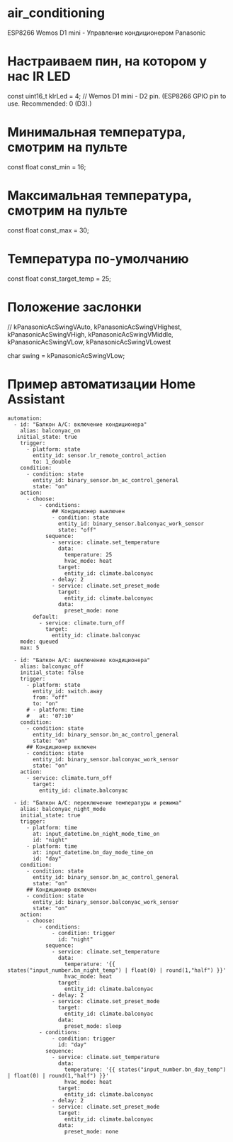 # air_conditioning
ESP8266 Wemos D1 mini - Управление кондиционером Panasonic

# Настраиваем пин, на котором у нас IR LED
const uint16_t kIrLed = 4;  // Wemos D1 mini - D2 pin. (ESP8266 GPIO pin to use. Recommended: 0 (D3).)

# Минимальная температура, смотрим на пульте
const float const_min = 16;
# Максимальная температура, смотрим на пульте
const float const_max = 30;
# Температура по-умолчанию
const float const_target_temp = 25;

# Положение заслонки
// kPanasonicAcSwingVAuto, kPanasonicAcSwingVHighest, kPanasonicAcSwingVHigh, kPanasonicAcSwingVMiddle, kPanasonicAcSwingVLow, kPanasonicAcSwingVLowest

char swing = kPanasonicAcSwingVLow;

# Пример автоматизации Home Assistant
```
automation:
  - id: "Балкон A/C: включение кондиционера"
    alias: balconyac_on
   initial_state: true
    trigger:
      - platform: state
        entity_id: sensor.lr_remote_control_action
        to: 1_double
    condition:
      - condition: state
        entity_id: binary_sensor.bn_ac_control_general
        state: "on"
    action:
      - choose:
          - conditions:
              ## Кондиционер выключен
              - condition: state
                entity_id: binary_sensor.balconyac_work_sensor
                state: "off"
            sequence:
              - service: climate.set_temperature
                data:
                  temperature: 25
                  hvac_mode: heat
                target:
                  entity_id: climate.balconyac
              - delay: 2
              - service: climate.set_preset_mode
                target:
                  entity_id: climate.balconyac
                data:
                  preset_mode: none
        default:
          - service: climate.turn_off
            target:
              entity_id: climate.balconyac
    mode: queued
    max: 5
    
  - id: "Балкон A/C: выключение кондиционера"
    alias: balconyac_off
    initial_state: false
    trigger:
      - platform: state
        entity_id: switch.away
        from: "off"
        to: "on"
      # - platform: time
      #   at: '07:10'
    condition:
      - condition: state
        entity_id: binary_sensor.bn_ac_control_general
        state: "on"
      ## Кондиционер включен
      - condition: state
        entity_id: binary_sensor.balconyac_work_sensor
        state: "on"
    action:
      - service: climate.turn_off
        target:
          entity_id: climate.balconyac

  - id: "Балкон A/C: переключение температуры и режима"
    alias: balconyac_night_mode
    initial_state: true
    trigger:
      - platform: time
        at: input_datetime.bn_night_mode_time_on
        id: "night"
      - platform: time
        at: input_datetime.bn_day_mode_time_on
        id: "day"
    condition:
      - condition: state
        entity_id: binary_sensor.bn_ac_control_general
        state: "on"
      ## Кондиционер включен
      - condition: state
        entity_id: binary_sensor.balconyac_work_sensor
        state: "on"
    action:
      - choose:
          - conditions:
              - condition: trigger
                id: "night"
            sequence:
              - service: climate.set_temperature
                data:
                  temperature: '{{ states("input_number.bn_night_temp") | float(0) | round(1,"half") }}'
                  hvac_mode: heat
                target:
                  entity_id: climate.balconyac
              - delay: 2
              - service: climate.set_preset_mode
                target:
                  entity_id: climate.balconyac
                data:
                  preset_mode: sleep
          - conditions:
              - condition: trigger
                id: "day"
            sequence:
              - service: climate.set_temperature
                data:
                  temperature: '{{ states("input_number.bn_day_temp") | float(0) | round(1,"half") }}'
                  hvac_mode: heat
                target:
                  entity_id: climate.balconyac
              - delay: 2
              - service: climate.set_preset_mode
                target:
                  entity_id: climate.balconyac
                data:
                  preset_mode: none    
```
